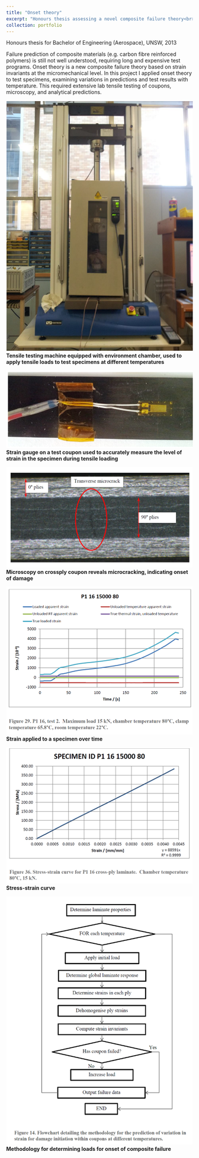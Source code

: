 ```yaml
---
title: "Onset theory"
excerpt: "Honours thesis assessing a novel composite failure theory<br><img src='/images/thesis-transverse-microcracking.png'>"
collection: portfolio
---
```


Honours thesis for Bachelor of Engineering (Aerospace), UNSW, 2013

Failure prediction of composite materials (e.g. carbon fibre reinforced polymers) is still not well understood,
requiring long and expensive test programs. Onset theory is a new composite failure theory based on strain invariants at the micromechanical level. In this project I applied onset theory to test specimens, examining variations in predictions and test
results with temperature. This required extensive lab tensile testing of coupons, microscopy, and analytical predictions.

![Instron](/images/thesis-tensile-testing.png)
__Tensile testing machine equipped with environment chamber, used to apply tensile loads to test specimens at different temperatures__

![Strain gauge](/images/thesis-strain-gauge.png)
__Strain gauge on a test coupon used to accurately measure the level of strain in the specimen during tensile loading__ 

![Microscopy](/images/thesis-transverse-microcracking.png)
__Microscopy on crossply coupon reveals microcracking, indicating onset of damage__

![Strain-time curve](/images/thesis-strain-time.png)
__Strain applied to a specimen over time__

![Stress-strain curve](/images/thesis-stress-strain-curve.png)
__Stress-strain curve__

![Testing methodology](/images/thesis-testing-methodology.png)
__Methodology for determining loads for onset of composite failure__
